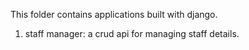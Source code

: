 This folder contains applications built with django.

1. staff manager: a crud api for managing staff details.
